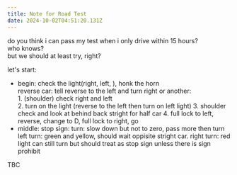 ```yaml
---
title: Note for Road Test
date: 2024-10-02T04:51:20.131Z
---
```




do you think i can pass my test when i only drive within 15 hours?  
who knows?  
but   we should at least try, right?
  

let's start:
- begin:   check the light(right, left, ), honk the horn   
reverse car: tell reverse to the left and turn right or another:  
               1. (shoulder) check right and left  
               2. turn on the light (reverse to the left then turn on left light)
               3. shoulder check and look at behind back stright for half car
               4. full lock to left, reverse, change to D, full lock to right, go
- middle:
stop sign: 
turn: slow down but not to zero, pass more then turn
left turn: green and yellow, should wait oppisite stright car.
right turn: red light can still turn but should treat as stop sign unless there is sign prohibit

  
  
TBC